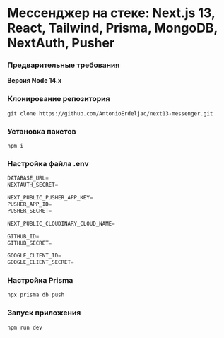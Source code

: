 # Мессенджер на стеке: Next.js 13, React, Tailwind, Prisma, MongoDB, NextAuth, Pusher

### Предварительные требования

**Версия Node 14.x**

### Клонирование репозитория

```shell
git clone https://github.com/AntonioErdeljac/next13-messenger.git

```

### Установка пакетов

```shell
npm i
```

### Настройка файла .env


```js
DATABASE_URL=
NEXTAUTH_SECRET=

NEXT_PUBLIC_PUSHER_APP_KEY=
PUSHER_APP_ID=
PUSHER_SECRET=

NEXT_PUBLIC_CLOUDINARY_CLOUD_NAME=

GITHUB_ID=
GITHUB_SECRET=

GOOGLE_CLIENT_ID=
GOOGLE_CLIENT_SECRET=
```

### Настройка Prisma
```shell
npx prisma db push

```

### Запуск приложения

```shell
npm run dev
```
